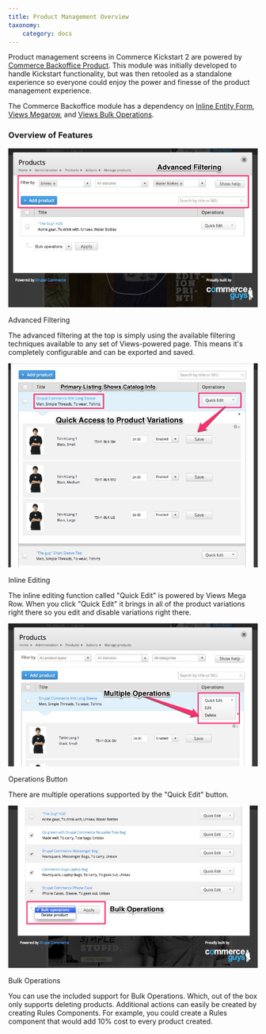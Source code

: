 ```yaml
---
title: Product Management Overview
taxonomy:
    category: docs
---
```


<div class="docs-enhanced">

<p>Product management screens in Commerce Kickstart 2 are powered by <a href="http://drupal.org/project/commerce_backoffice">Commerce Backoffice Product</a>. This module was initially developed to handle Kickstart functionality, but was then retooled as a standalone experience so everyone could enjoy the power and finesse of the product management experience.</p>

<p>The Commerce Backoffice module has a dependency on  <a href="http://drupal.org/project/inline_entity_form">Inline Entity Form</a>, <a href="http://drupal.org/project/views_megarow">Views Megarow</a>, and <a href="http://drupal.org/project/views_bulk_operations">Views Bulk Operations</a>.</p>

<h3>Overview of Features</h3>

<div class="screenshot screenshot-caption">
    <div class="img">
        <a href="/user/pages/02.commerce1/03.commerce-kickstart-2/03.Products/05.Product-Management-Overview/CK-Product-Mngmt-01.png"><img
        src="/user/pages/02.commerce1/03.commerce-kickstart-2/03.Products/05.Product-Management-Overview/CK-Product-Mngmt-01.png" alt="Advanced Filtering Demo" /></a>
    </div>
    <div class="caption">
        <p class="caption-title">Advanced Filtering</p>
        <p>The advanced filtering at the top is simply using the available filtering techniques available to any set of Views-powered page. This means it's completely configurable and can be exported and saved.</p>
    </div>
</div>

<div class="screenshot screenshot-caption">
    <div class="img">
        <a href="/user/pages/02.commerce1/03.commerce-kickstart-2/03.Products/05.Product-Management-Overview/CK-Product-Mngmt-02.png"><img
        src="/user/pages/02.commerce1/03.commerce-kickstart-2/03.Products/05.Product-Management-Overview/CK-Product-Mngmt-02.png" alt="Inline Editing is powered by Views Mega Row." /></a>
    </div>
    <div class="caption">
        <p class="caption-title">Inline Editing</p>
        <p>The inline editing function called "Quick Edit" is powered by Views Mega Row. When you click "Quick Edit" it brings in all of the product variations right there so you edit and disable variations right there.</p>
    </div>
</div>

<div class="screenshot screenshot-caption">
    <div class="img">
        <a href="/user/pages/02.commerce1/03.commerce-kickstart-2/03.Products/05.Product-Management-Overview/CK-Product-Mngmt-03.png"><img
        src="/user/pages/02.commerce1/03.commerce-kickstart-2/03.Products/05.Product-Management-Overview/CK-Product-Mngmt-03.png" alt="Operations Button" /></a>
    </div>
    <div class="caption">
        <p class="caption-title">Operations Button</p>
        <p>There are multiple operations supported by the "Quick Edit" button.</p>
    </div>
</div>

<div class="screenshot screenshot-caption">
    <div class="img">
        <a href="/user/pages/02.commerce1/03.commerce-kickstart-2/03.Products/05.Product-Management-Overview/CK-Product-Mngmt-04.png"><img
        src="/user/pages/02.commerce1/03.commerce-kickstart-2/03.Products/05.Product-Management-Overview/CK-Product-Mngmt-04.png" alt="You can use the included support for Bulk Operations. " /></a>
    </div>
    <div class="caption">
        <p class="caption-title">Bulk Operations</p>
        <p>You can use the included support for Bulk Operations. Which, out of the box only supports deleting products. Additional actions can easily be created by creating Rules Components. For example, you could create a Rules component that would add 10% cost to every product created.</p>
    </div>
</div>
</div>